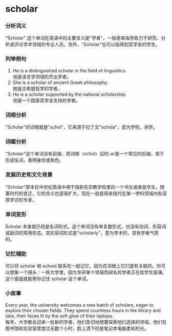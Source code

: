 # scholar

### 分析词义

  

"Scholar" 这个单词在英语中的主要含义是"学者"，一般用来指导致力于研究、分析或评论学术领域的专业人员。另外，"Scholar"也可以指得到奖学金的学生。

  

### 列举例句

  

1.  He is a distinguished scholar in the field of linguistics.  
    他是语言学领域的杰出学者。
2.  She is a scholar of ancient Greek philosophy.  
    她是古希腊哲学的学者。
3.  He is a scholar supported by the national scholarship.  
    他是一个国家奖学金支持的学者。

  

### 词根分析

  

"Scholar"的词根就是“schol”，它来源于拉丁文"schola"，意为学校，讲学。

  

### 词缀分析

  

"Scholar"这个单词没有前缀，而词根（schol）后的-ar是一个常见的后缀，用于形成名词，表明身份或角色。

  

### 发展历史和文化背景

  

"Scholar"原本在中世纪英语中用于指称在宗教学校里的一个书生或者是学生，随着时代的变迁，它的含义也逐渐扩大，现在一般是用来指代在某一学科领域内有深厚学识的专家。

  

### 单词变形

  

Scholar 本身就已经是名词形式。这个单词没有单复数形式，也没有动词、形容词或副词的常用形态。其形容词形式是"scholarly"，意为学术的，具有学者气质的。

  

### 记忆辅助

  

可以将 scholar 和 school 联系在一起记忆，因为在词根上它们是有关联的。你可以想象一个镜头：一栋大学里，因为专研某个领域而闻名的学者正在给学生授课。这个画面就能帮你记住 scholar 这个单词。

  

### 小故事

  

Every year, the university welcomes a new batch of scholars, eager to explore their chosen fields. They spend countless hours in the library and labs, their faces lit by the soft glow of their laptops.  
每年，大学都会迎来一批新的学者，他们急切地想要探索他们选择的领域。他们在图书馆和实验室里度过无数个小时，脸上洒下的是笔记本电脑柔和的光。
